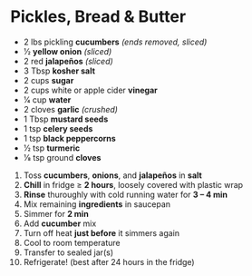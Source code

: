 # Pickles, Bread & Butter

* 2 lbs pickling **cucumbers** *(ends removed, sliced)*
* 1⁄2 **yellow onion** *(sliced)*
* 2 red **jalapeños** *(sliced)*
* 3 Tbsp **kosher salt**
* 2 cups **sugar**
* 2 cups white or apple cider **vinegar**
* 1⁄4 cup **water**
* 2 cloves **garlic** *(crushed)*
* 1 Tbsp **mustard seeds**
* 1 tsp **celery seeds**
* 1 tsp **black peppercorns**
* 1⁄2 tsp **turmeric**
* 1⁄8 tsp ground **cloves**

1. Toss **cucumbers**, **onions**, and **jalapeños** in **salt**
1. **Chill** in fridge ≥ **2 hours**, loosely covered with plastic wrap
1. **Rinse** thuroughly with cold running water for **3 – 4 min**
1. Mix remaining **ingredients** in saucepan
1. Simmer for **2 min**
1. Add **cucumber** mix
1. Turn off heat **just before** it simmers again
1. Cool to room temperature
1. Transfer to sealed jar(s)
1. Refrigerate! (best after 24 hours in the fridge)
